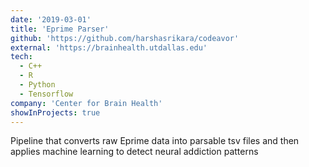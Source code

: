```yaml
---
date: '2019-03-01'
title: 'Eprime Parser'
github: 'https://github.com/harshasrikara/codeavor'
external: 'https://brainhealth.utdallas.edu'
tech:
  - C++
  - R
  - Python
  - Tensorflow
company: 'Center for Brain Health'
showInProjects: true
---
```


Pipeline that converts raw Eprime data into parsable tsv files and then applies machine learning to detect neural addiction patterns
